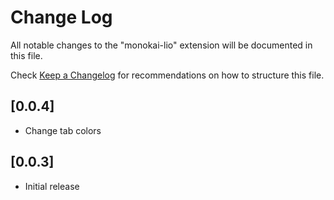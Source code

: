# Change Log

All notable changes to the "monokai-lio" extension will be documented in this file.

Check [Keep a Changelog](http://keepachangelog.com/) for recommendations on how to structure this file.

## [0.0.4]
- Change tab colors

## [0.0.3]
- Initial release
